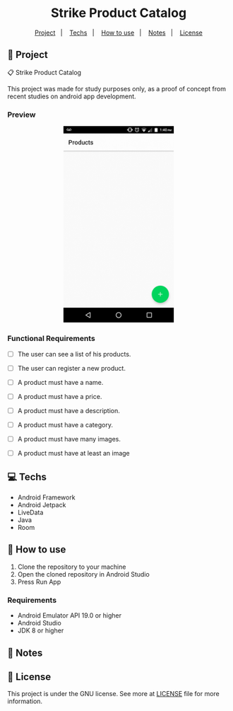 <h1 align="center">
  Strike Product Catalog
</h1>

<p align="center">
  <a href="#rocket-projeto">Project</a>&nbsp;&nbsp;&nbsp;|&nbsp;&nbsp;&nbsp;
  <a href="#computer-tecnologias">Techs</a>&nbsp;&nbsp;&nbsp;|&nbsp;&nbsp;&nbsp;
  <a href="#thinking-como-utilizar">How to use</a>&nbsp;&nbsp;&nbsp;|&nbsp;&nbsp;&nbsp;
  <a href="#notebook-notas">Notes</a>&nbsp;&nbsp;&nbsp;|&nbsp;&nbsp;&nbsp;
  <a href="#memo-licença">License</a>
</p>

## :rocket: Project

:clipboard: Strike Product Catalog

This project was made for study purposes only, as a proof of concept from recent studies on android app development.

### Preview

<p align="center">
    <img src="./.github/preview.gif" width="250" />
</p>


### Functional Requirements

- [ ] The user can see a list of his products.

- [ ] The user can register a new product.

- [ ] A product must have a name.

- [ ] A product must have a price.

- [ ] A product must have a description.

- [ ] A product must have a category.

- [ ] A product must have many images.

- [ ] A product must have at least an image

## :computer: Techs

- Android Framework
- Android Jetpack
- LiveData
- Java
- Room

## :thinking: How to use

1. Clone the repository to your machine
2. Open the cloned repository in Android Studio
3. Press Run App

### Requirements

- Android Emulator API 19.0 or higher
- Android Studio
- JDK 8 or higher

## :notebook: Notes

## :memo: License

This project is under the GNU license. See more at [LICENSE](LICENSE) file for more information.
